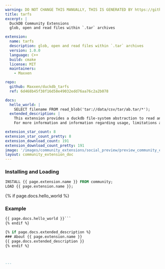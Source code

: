 ```yaml
---
warning: DO NOT CHANGE THIS MANUALLY, THIS IS GENERATED BY https://github/duckdb/community-extensions repository, check README there
title: tarfs
excerpt: |
  DuckDB Community Extensions
  glob, open and read files within `.tar` archives

extension:
  name: tarfs
  description: glob, open and read files within `.tar` archives
  version: 1.0.0
  language: C++
  build: cmake
  license: MIT
  maintainers:
    - Maxxen

repo:
  github: Maxxen/duckdb_tarfs
  ref: 6d468b45f38f16d58e49032edd76aa76c2a2b078

docs:
  hello_world: |
    SELECT filename FROM read_blob('tar://data/csv/tar/ab.tar/*');
  extended_description: |
    This extension provides a duckdb file-system abstraction to read and glob files within __uncompressed__ tar archives.
    For more information and information regarding usage, limitations and performance, see the [tarfs README](https://github.com/Maxxen/duckdb_tarfs).

extension_star_count: 8
extension_star_count_pretty: 8
extension_download_count: 191
extension_download_count_pretty: 191
image: '/images/community_extensions/social_preview/preview_community_extension_tarfs.png'
layout: community_extension_doc
---
```


### Installing and Loading
```sql
INSTALL {{ page.extension.name }} FROM community;
LOAD {{ page.extension.name }};
```

{% if page.docs.hello_world %}
### Example
```sql
{{ page.docs.hello_world }}```
{% endif %}

{% if page.docs.extended_description %}
### About {{ page.extension.name }}
{{ page.docs.extended_description }}
{% endif %}



---

